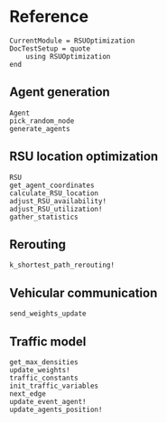 Reference
=========

```@meta
CurrentModule = RSUOptimization
DocTestSetup = quote
    using RSUOptimization
end
```

Agent generation
----------------------
```@docs
Agent
pick_random_node
generate_agents
```

RSU location optimization
----------------------
```@docs
RSU
get_agent_coordinates
calculate_RSU_location
adjust_RSU_availability!
adjust_RSU_utilization!
gather_statistics
```

Rerouting
----------------------
```@docs
k_shortest_path_rerouting!
```

Vehicular communication
----------------------
```@docs
send_weights_update
```

Traffic model
----------------------
```@docs
get_max_densities
update_weights!
traffic_constants
init_traffic_variables
next_edge
update_event_agent!
update_agents_position!
```

